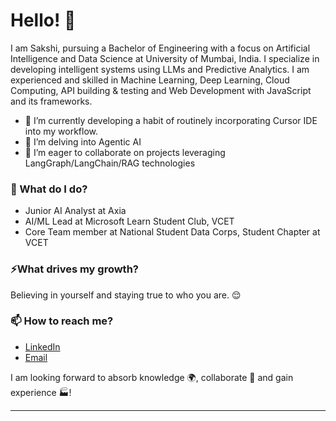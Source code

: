 # Hello! 👋

I am Sakshi, pursuing a Bachelor of Engineering with a focus on Artificial Intelligence and Data Science at University of Mumbai, India. I specialize in developing intelligent systems using LLMs and Predictive Analytics. I am experienced and skilled in Machine Learning, Deep Learning, Cloud Computing, API building & testing and Web Development with JavaScript and its frameworks.

- 🔭 I’m currently developing a habit of routinely incorporating Cursor IDE into my workflow.
- 🌱 I’m delving into Agentic AI
- 👯 I’m eager to collaborate on projects leveraging LangGraph/LangChain/RAG technologies

### 🌱 What do I do? 

- Junior AI Analyst at Axia 
- AI/ML Lead at Microsoft Learn Student Club, VCET
- Core Team member at National Student Data Corps, Student Chapter at VCET


### ⚡What drives my growth? 
Believing in yourself and staying true to who you are. 😌

### 📫 How to reach me?
- [LinkedIn](https://www.linkedin.com/in/sakshi-karande/) 
- [Email](sakshikarande26@gmail.com)

I am looking forward to absorb knowledge 🌍, collaborate 🤝 and gain experience 🏭!

***



<!--
**garimasingh128/garimasingh128** is a ✨ _special_ ✨ repository because its `README.md` (this file) appears on your GitHub profile.

Here are some ideas to get you started:

- 🔭 I’m currently working on ...
- 🌱 I’m currently learning ...
- 👯 I’m looking to collaborate on ...
- 🤔 I’m looking for help with ...
- 💬 Ask me about ...
- 📫 How to reach me: ...
- 😄 Pronouns: ...
- ⚡ Fun fact: ...
-->

